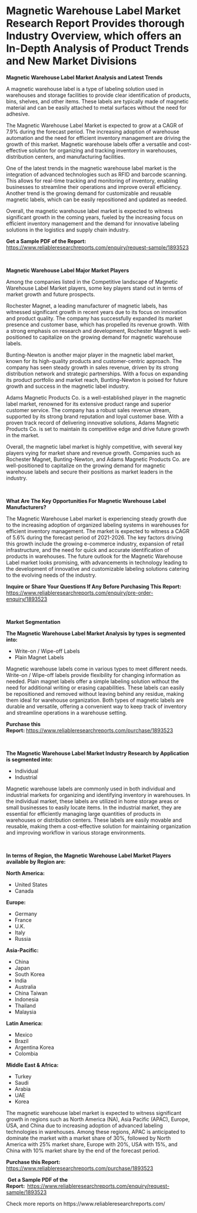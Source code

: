 <p><h1>Magnetic Warehouse Label Market Research Report Provides thorough Industry Overview, which offers an In-Depth Analysis of Product Trends and New Market Divisions</h1></p><p><strong>Magnetic Warehouse Label Market Analysis and Latest Trends</strong></p>
<p><p>A magnetic warehouse label is a type of labeling solution used in warehouses and storage facilities to provide clear identification of products, bins, shelves, and other items. These labels are typically made of magnetic material and can be easily attached to metal surfaces without the need for adhesive.</p><p>The Magnetic Warehouse Label Market is expected to grow at a CAGR of 7.9% during the forecast period. The increasing adoption of warehouse automation and the need for efficient inventory management are driving the growth of this market. Magnetic warehouse labels offer a versatile and cost-effective solution for organizing and tracking inventory in warehouses, distribution centers, and manufacturing facilities.</p><p>One of the latest trends in the magnetic warehouse label market is the integration of advanced technologies such as RFID and barcode scanning. This allows for real-time tracking and monitoring of inventory, enabling businesses to streamline their operations and improve overall efficiency. Another trend is the growing demand for customizable and reusable magnetic labels, which can be easily repositioned and updated as needed.</p><p>Overall, the magnetic warehouse label market is expected to witness significant growth in the coming years, fueled by the increasing focus on efficient inventory management and the demand for innovative labeling solutions in the logistics and supply chain industry.</p></p>
<p><strong>Get a Sample PDF of the Report:&nbsp;</strong> <a href="https://www.reliableresearchreports.com/enquiry/request-sample/1893523">https://www.reliableresearchreports.com/enquiry/request-sample/1893523</a></p>
<p>&nbsp;</p>
<p><strong>Magnetic Warehouse Label Major Market Players</strong></p>
<p><p>Among the companies listed in the Competitive landscape of Magnetic Warehouse Label Market players, some key players stand out in terms of market growth and future prospects.</p><p>Rochester Magnet, a leading manufacturer of magnetic labels, has witnessed significant growth in recent years due to its focus on innovation and product quality. The company has successfully expanded its market presence and customer base, which has propelled its revenue growth. With a strong emphasis on research and development, Rochester Magnet is well-positioned to capitalize on the growing demand for magnetic warehouse labels.</p><p>Bunting-Newton is another major player in the magnetic label market, known for its high-quality products and customer-centric approach. The company has seen steady growth in sales revenue, driven by its strong distribution network and strategic partnerships. With a focus on expanding its product portfolio and market reach, Bunting-Newton is poised for future growth and success in the magnetic label industry.</p><p>Adams Magnetic Products Co. is a well-established player in the magnetic label market, renowned for its extensive product range and superior customer service. The company has a robust sales revenue stream, supported by its strong brand reputation and loyal customer base. With a proven track record of delivering innovative solutions, Adams Magnetic Products Co. is set to maintain its competitive edge and drive future growth in the market.</p><p>Overall, the magnetic label market is highly competitive, with several key players vying for market share and revenue growth. Companies such as Rochester Magnet, Bunting-Newton, and Adams Magnetic Products Co. are well-positioned to capitalize on the growing demand for magnetic warehouse labels and secure their positions as market leaders in the industry.</p></p>
<p>&nbsp;</p>
<p><strong>What Are The Key Opportunities For Magnetic Warehouse Label Manufacturers?</strong></p>
<p><p>The Magnetic Warehouse Label market is experiencing steady growth due to the increasing adoption of organized labeling systems in warehouses for efficient inventory management. The market is expected to witness a CAGR of 5.6% during the forecast period of 2021-2026. The key factors driving this growth include the growing e-commerce industry, expansion of retail infrastructure, and the need for quick and accurate identification of products in warehouses. The future outlook for the Magnetic Warehouse Label market looks promising, with advancements in technology leading to the development of innovative and customizable labeling solutions catering to the evolving needs of the industry.</p></p>
<p><strong>Inquire or Share Your Questions If Any Before Purchasing This Report:</strong> <a href="https://www.reliableresearchreports.com/enquiry/pre-order-enquiry/1893523">https://www.reliableresearchreports.com/enquiry/pre-order-enquiry/1893523</a></p>
<p>&nbsp;</p>
<p><strong>Market Segmentation</strong></p>
<p><strong>The Magnetic Warehouse Label Market Analysis by types is segmented into:</strong></p>
<p><ul><li>Write-on / Wipe-off Labels</li><li>Plain Magnet Labels</li></ul></p>
<p><p>Magnetic warehouse labels come in various types to meet different needs. Write-on / Wipe-off labels provide flexibility for changing information as needed. Plain magnet labels offer a simple labeling solution without the need for additional writing or erasing capabilities. These labels can easily be repositioned and removed without leaving behind any residue, making them ideal for warehouse organization. Both types of magnetic labels are durable and versatile, offering a convenient way to keep track of inventory and streamline operations in a warehouse setting.</p></p>
<p><strong>Purchase this Report:&nbsp;</strong><a href="https://www.reliableresearchreports.com/purchase/1893523">https://www.reliableresearchreports.com/purchase/1893523</a></p>
<p>&nbsp;</p>
<p><strong>The Magnetic Warehouse Label Market Industry Research by Application is segmented into:</strong></p>
<p><ul><li>Individual</li><li>Industrial</li></ul></p>
<p><p>Magnetic warehouse labels are commonly used in both individual and industrial markets for organizing and identifying inventory in warehouses. In the individual market, these labels are utilized in home storage areas or small businesses to easily locate items. In the industrial market, they are essential for efficiently managing large quantities of products in warehouses or distribution centers. These labels are easily movable and reusable, making them a cost-effective solution for maintaining organization and improving workflow in various storage environments.</p></p>
<p>&nbsp;</p>
<p><strong>In terms of Region, the Magnetic Warehouse Label Market Players available by Region are:</strong></p>
<p>
    <p> <strong> North America: </strong>
        <ul>
            <li>United States</li>
            <li>Canada</li>
        </ul>
        </p> 
    <p> <strong> Europe: </strong>
        <ul>
            <li>Germany</li>
            <li>France</li>
            <li>U.K.</li>
            <li>Italy</li>
            <li>Russia</li>
        </ul>
        </p> 
    <p> <strong> Asia-Pacific: </strong>
        <ul>
            <li>China</li>
            <li>Japan</li>
            <li>South Korea</li>
            <li>India</li>
            <li>Australia</li>
            <li>China Taiwan</li>
            <li>Indonesia</li>
            <li>Thailand</li>
            <li>Malaysia</li>
        </ul>
        </p> 
    <p> <strong> Latin America: </strong>
        <ul>
            <li>Mexico</li>
            <li>Brazil</li>
            <li>Argentina Korea</li>
            <li>Colombia</li>
        </ul>
        </p> 
    <p> <strong> Middle East & Africa: </strong>
        <ul>
            <li>Turkey</li>
            <li>Saudi</li>
            <li>Arabia</li>
            <li>UAE</li>
            <li>Korea</li>
        </ul>
    </p>
    </p>
<p><p>The magnetic warehouse label market is expected to witness significant growth in regions such as North America (NA), Asia Pacific (APAC), Europe, USA, and China due to increasing adoption of advanced labeling technologies in warehouses. Among these regions, APAC is anticipated to dominate the market with a market share of 30%, followed by North America with 25% market share, Europe with 20%, USA with 15%, and China with 10% market share by the end of the forecast period.</p></p>
<p><strong>Purchase this Report: </strong><a href="https://www.reliableresearchreports.com/purchase/1893523">https://www.reliableresearchreports.com/purchase/1893523</a></p>
<p>&nbsp;<strong>Get a Sample PDF of the Report:&nbsp;&nbsp;</strong><a href="https://www.reliableresearchreports.com/enquiry/request-sample/1893523">https://www.reliableresearchreports.com/enquiry/request-sample/1893523</a></p>
<p><strong></strong></p>
<p>Check more reports on https://www.reliableresearchreports.com/</p>